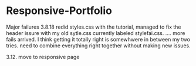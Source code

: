 # Responsive-Portfolio

Major failures 3.8.18
    redid styles.css  with the tutorial, managed to fix the header issure with my old sytle.css currently labeled stylefai.css. .... more fails arrived. I think getting it totally right is somewhwere in between my two tries. need to combine everything right together without making new issues.

 3.12. move to responsive page
